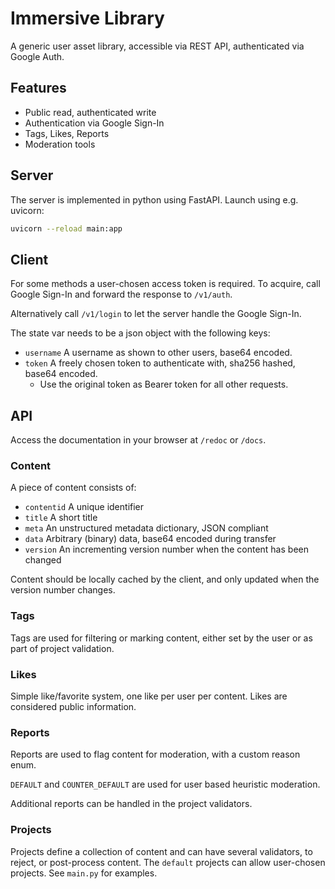 # Immersive Library

A generic user asset library, accessible via REST API, authenticated via Google Auth.

## Features

* Public read, authenticated write
* Authentication via Google Sign-In
* Tags, Likes, Reports
* Moderation tools

## Server

The server is implemented in python using FastAPI. Launch using e.g. uvicorn:

```sh
uvicorn --reload main:app
```

## Client

For some methods a user-chosen access token is required.
To acquire, call Google Sign-In and forward the response to `/v1/auth`.

Alternatively call `/v1/login` to let the server handle the Google Sign-In.

The state var needs to be a json object with the following keys:

* `username` A username as shown to other users, base64 encoded.
* `token` A freely chosen token to authenticate with, sha256 hashed, base64 encoded.
    * Use the original token as Bearer token for all other requests.

## API

Access the documentation in your browser at `/redoc` or `/docs`.

### Content

A piece of content consists of:

* `contentid` A unique identifier
* `title` A short title
* `meta` An unstructured metadata dictionary, JSON compliant
* `data` Arbitrary (binary) data, base64 encoded during transfer
* `version` An incrementing version number when the content has been changed

Content should be locally cached by the client, and only updated when the version number changes.

### Tags

Tags are used for filtering or marking content, either set by the user or as part of project validation.

### Likes

Simple like/favorite system, one like per user per content.
Likes are considered public information.

### Reports

Reports are used to flag content for moderation, with a custom reason enum.

`DEFAULT` and `COUNTER_DEFAULT` are used for user based heuristic moderation.

Additional reports can be handled in the project validators.

### Projects

Projects define a collection of content and can have several validators, to reject, or post-process content.
The `default` projects can allow user-chosen projects.
See `main.py` for examples.